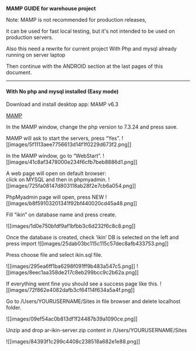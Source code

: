 **MAMP GUIDE for warehouse project** 

Note: MAMP is not recommended for production releases,

it can be used for fast  local testing, but it's not intended to be used on production servers. 

Also this need a rewrite for current project 
With Php and mysql already running on server laptop 

  


  
Then continue with the ANDROID section at the last pages of this document.

  -----------------------------
    
  
  
  
  
  

#### With No php and mysql installed (Easy mode)

  
  

Download and install desktop app: MAMP v6.3  
  

  
[MAMP](https://www.mamp.info/en/downloads/)

In the MAMP window, change the php version to 7.3.24 and press save.



  

MAMP will ask to start the servers, press “Yes”.
![[images/5f1113aee7756613d14f1f0229d673f2.png]]
  
  

In the MAMP window, go to “WebStart”.
![[images/41c8af3478000e234f6cfb7beb8886d1.png]]

  
  
  

A web page will open on default browser:  
click on MYSQL and then in phpmyadmin.
![[images/725fa08147d803118ab28f2e7cb6a054.png]]
  

  

PhpMyadmin page will open, press NEW 
![[images/b8f59103201341f92bf440020cd45a48.png]]

  

Fill “ikin” on database name and press create. 

  ![[images/1d0e750bfdf9af1bfbb3c6d232f6c8c8.png]]

  
  

Once the database is created, check ‘ikin’ DB is selected on the left and press import
![[images/25dab03bc115c115c57dec8afb433753.png]]
  
  

Press choose file and select ikin.sql file.

  ![[images/295ea6ff1ba6298f091ff9b483a547c5.png]]
  ![[images/8eec1aa358de217c8eb299bcc9c2b62a.png]]
  
  

If everything went fine you should see a success page like this. 
![[images/72f862e4082dafb3cf64114f634a5a4f.png]]

  
  

Go to /Users/YOURUSERNAME/Sites in file browser and delete localhost folder.

  ![[images/09ef54ac0b813df1f24487b39a1090ce.png]]

  
Unzip and drop ar-ikin-server.zip content in /Users/YOURUSERNAME/Sites

![[images/84393f1c299c4408c238518a682e1e88.png]]



